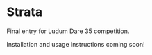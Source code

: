 # Strata

Final entry for Ludum Dare 35 competition.

Installation and usage instructions coming soon!
